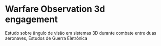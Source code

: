 # Warfare Observation 3d engagement
Estudo sobre ângulo de visão em sistemas 3D durante combate entre duas aeronaves, Estudos de Guerra Eletrônica
